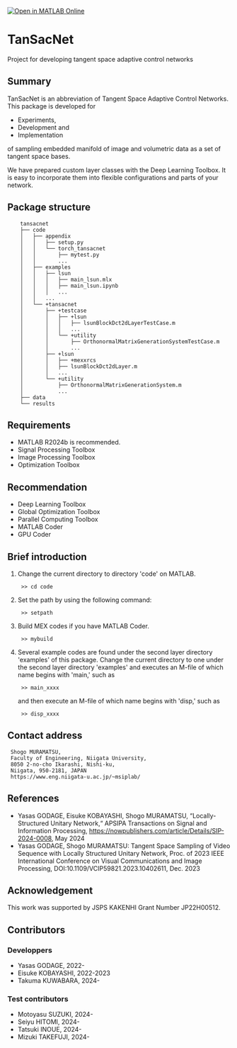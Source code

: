 [![Open in MATLAB Online](https://www.mathworks.com/images/responsive/global/open-in-matlab-online.svg)](https://matlab.mathworks.com/open/github/v1?repo=msiplab/TanSacNet) 

# TanSacNet
Project for developing tangent space adaptive control networks

## Summary

TanSacNet is an abbreviation of Tangent Space Adaptive Control Networks. 
This package is developed for

* Experiments,
* Development and
* Implementation

of sampling embedded manifold of image and volumetric data as a set of 
tangent space bases.

We have prepared custom layer classes with the Deep Learning Toolbox. 
It is easy to incorporate them into flexible configurations and 
parts of your network.

## Package structure

        tansacnet
        ├── code
        │   ├── appendix
        │   │   ├── setup.py
        │   │   └── torch_tansacnet
        │   │       ├── mytest.py 
        │   │       ...
        │   ├── examples
        │   │   ├── lsun
        │   │   │   ├── main_lsun.mlx
        │   │   │   ├── main_lsun.ipynb
        │   │   │   ...        
        │   │   ...
        │   └── +tansacnet
        │       ├── +testcase
        │       │   ├── +lsun
        │       │   │   ├── lsunBlockDct2dLayerTestCase.m
        │       │   │   ...
        │       │   └── +utility
        │       │       ├── OrthonormalMatrixGenerationSystemTestCase.m
        │       │       ...
        │       ├── +lsun
        │       │   ├── +mexxrcs     
        │       │   ├── lsunBlockDct2dLayer.m
        │       │   ...
        │       └── +utility
        │           ├── OrthonormalMatrixGenerationSystem.m
        │           ...
        ├── data
        └── results

## Requirements
 
 * MATLAB R2024b is recommended.
 * Signal Processing Toolbox
 * Image Processing Toolbox
 * Optimization Toolbox

## Recommendation
 
 * Deep Learning Toolbox
 * Global Optimization Toolbox 
 * Parallel Computing Toolbox
 * MATLAB Coder
 * GPU Coder

## Brief introduction
 
1. Change the current directory to directory 'code' on MATLAB.
    
        >> cd code

2. Set the path by using the following command:

        >> setpath

3. Build MEX codes if you have MATLAB Coder.

        >> mybuild

4. Several example codes are found under the second layer directory 
   'examples' of this package. Change the current directory to one under 
   the second layer directory 'examples' and executes an M-file of 
   which name begins with 'main,' such as
 
        >> main_xxxx
 
   and then execute an M-file of which name begins with 'disp,' such as
 
        >> disp_xxxx
 
## Contact address
 
     Shogo MURAMATSU,
     Faculty of Engineering, Niigata University,
     8050 2-no-cho Ikarashi, Nishi-ku,
     Niigata, 950-2181, JAPAN
     https://www.eng.niigata-u.ac.jp/~msiplab/
 
## References

* Yasas GODAGE, Eisuke KOBAYASHI, Shogo MURAMATSU, “Locally-Structured Unitary Network,“ APSIPA Transactions on Signal and Information Processing, https://nowpublishers.com/article/Details/SIP-2024-0008, May 2024
* Yasas GODAGE, Shogo MURAMATSU: Tangent Space Sampling of Video Sequence with Locally Structured Unitary Network, Proc. of 2023 IEEE International Conference on Visual Communications and Image Processing, DOI:10.1109/VCIP59821.2023.10402611, Dec. 2023
 
## Acknowledgement
 
This work was supported by JSPS KAKENHI Grant Number JP22H00512.
 
## Contributors

### Developpers
* Yasas GODAGE,  2022-
* Eisuke KOBAYASHI, 2022-2023
* Takuma KUWABARA, 2024-
 
### Test contributors
* Motoyasu SUZUKI, 2024-
* Seiyu HITOMI, 2024-
* Tatsuki INOUE, 2024-
* Mizuki TAKEFUJI, 2024-


